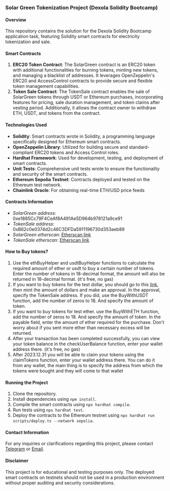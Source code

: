 ### Solar Green Tokenization Project (Dexola Solidity Bootcamp)

#### Overview

This repository contains the solution for the Dexola Solidity Bootcamp application task, featuring Solidity smart contracts for electricity tokenization and sale.

#### Smart Contracts

1. **ERC20 Token Contract**: The SolarGreen contract is an ERC20 token with additional functionalities for burning tokens, minting new tokens, and managing a blacklist of addresses. It leverages OpenZeppelin's ERC20 and AccessControl contracts to provide secure and flexible token management capabilities.
2. **Token Sale Contract**: The TokenSale contract enables the sale of SolarGreen tokens through USDT or Ethereum purchases, incorporating features for pricing, sale duration management, and token claims after vesting period. Additionally, it allows the contract owner to withdraw ETH, USDT, and tokens from the contract.

#### Technologies Used

- **Solidity**: Smart contracts wrote in Solidity, a programming language specifically designed for Ethereum smart contracts.
- **OpenZeppelin Library**: Utilized for building secure and standard-compliant ERC20 tokens and Access Control roles.
- **Hardhat Framework**: Used for development, testing, and deployment of smart contracts.
- **Unit Tests**: Comprehensive unit tests wrote to ensure the functionality and security of the smart contracts.
- **Ethereum Sepolia Testnet**: Contracts deployed and tested on the Ethereum test network.
- **Chainlink Oracle**: For obtaining real-time ETH/USD price feeds

#### Contracts Information

- _SolarGreen address:_ 0xe1885Cc79F4CeAf8A491Ae5D964b978121a9ce91
- _TokenSale address:_ 0xB62c0e0374d2c46C3DFDa5911196730d353aeb89
- _SolarGreen etherscan:_ [Etherscan link](https://sepolia.etherscan.io/address/0xe1885Cc79F4CeAf8A491Ae5D964b978121a9ce91#code)
- _TokenSale etherscan:_ [Etherscan link](https://sepolia.etherscan.io/address/0xB62c0e0374d2c46C3DFDa5911196730d353aeb89#code)

#### How to Buy tokens?

1. Use the ethBuyHelper and usdtBuyHelper functions to calculate the required amount of ether or usdt to buy a certain number of tokens. Enter the number of tokens in 18-decimal format, the amount will also be returned in 18-decimal format. (it's free, no gas)
2. If you want to buy tokens for the test dollar, you should go to this [link](https://sepolia.etherscan.io/address/0x1531bc5de10618c511349f8007c08966e45ce8ef#writeContract), then mint the amount of dollars and make an approval. In the approval, specify the TokenSale address. If you did, use the BuyWithUSDT function, add the number of zeros to 18. And specify the amount of token.
3. If you want to buy tokens for test ether. use the BuyWithETH function, add the number of zeros to 18. And specify the amount of token. In the payable field, enter the amount of ether required for the purchase. Don't worry about if you sent more ether than necessary excess will be returned.
4. After your transaction has been completed successfully, you can view your token balance in the checkUserBalance function, enter your wallet address there. (it's free, no gas)
5. After 2023.12.31 you will be able to claim your tokens using the claimTokens function, enter your wallet address there. You can do it from any wallet, the main thing is to specify the address from which the tokens were bought and they will come to that wallet

#### Running the Project

1. Clone the repository.
2. Install dependencies using `npm install`.
3. Compile the smart contracts using `npx hardhat compile`.
4. Run tests using `npx hardhat test`.
5. Deploy the contracts to the Ethereum testnet using `npx hardhat run scripts/deploy.ts --network sepolia`.

#### Contact Information

For any inquiries or clarifications regarding this project, please contact [Telegram](https://t.me/nahirniy) or [Email](nahirniyy@gamil.com).

#### Disclaimer

This project is for educational and testing purposes only. The deployed smart contracts on testnets should not be used in a production environment without proper auditing and security considerations.
